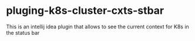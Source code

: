 # pluging-k8s-cluster-cxts-stbar

This is an intellij idea plugin that allows to see the current context for K8s in the status bar
